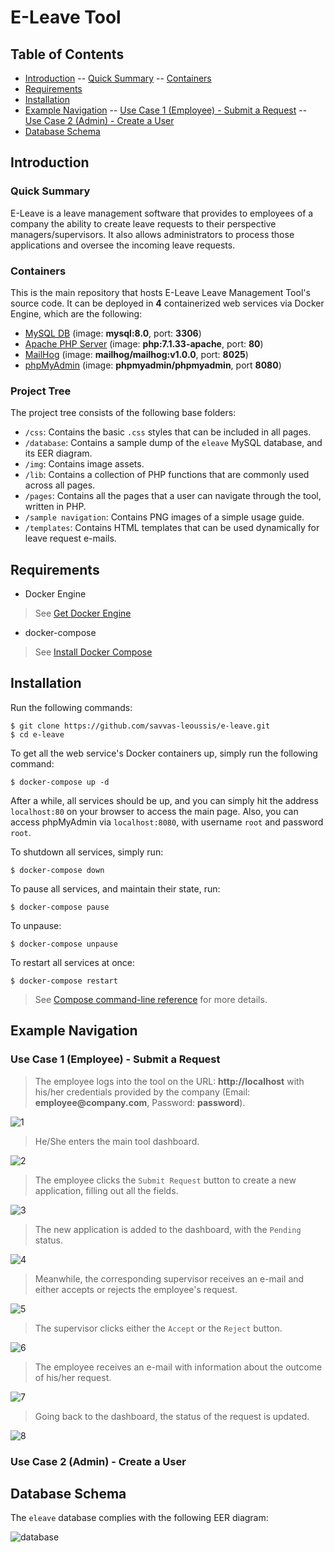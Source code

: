 # E-Leave Tool

## Table of Contents

- [Introduction](#introduction)
-- [Quick Summary](#quick-summary)
-- [Containers](#containers)
- [Requirements](#requirements)
- [Installation](#installation)
- [Example Navigation](#example-navigation)
-- [Use Case 1 (Employee) - Submit a Request](#use-case-1-employee---submit-a-request)
-- [Use Case 2 (Admin) - Create a User](#use-case-2-admin---create-a-user)
- [Database Schema](#database-schema)

## Introduction

### Quick Summary

E-Leave is a leave management software that provides to employees of a company the ability to create leave requests to their perspective managers/supervisors. It also allows administrators to process those applications and oversee the incoming leave requests.

### Containers

This is the main repository that hosts E-Leave Leave Management Tool's source code. It can be deployed in __4__ containerized web services via Docker Engine, which are the following:

* [MySQL DB](https://www.mysql.com/) (image: __mysql:8.0__, port: __3306__)
* [Apache PHP Server](https://laravel.com/) (image: __php:7.1.33-apache__, port: __80__)
* [MailHog](https://github.com/mailhog/MailHog) (image: __mailhog/mailhog:v1.0.0__, port: __8025__)
* [phpMyAdmin](https://www.phpmyadmin.net/) (image: __phpmyadmin/phpmyadmin__, port __8080__)

### Project Tree

The project tree consists of the following base folders:

* `/css`: Contains the basic `.css` styles that can be included in all pages.
* `/database`: Contains a sample dump of the `eleave` MySQL database, and its EER diagram.
* `/img`: Contains image assets.
* `/lib`: Contains a collection of PHP functions that are commonly used across all pages.
* `/pages`: Contains all the pages that a user can navigate through the tool, written in PHP.
* `/sample navigation`: Contains PNG images of a simple usage guide.
* `/templates`: Contains HTML templates that can be used dynamically for leave request e-mails.


## Requirements

- Docker Engine

> See [Get Docker Engine](https://docs.docker.com/install/linux/docker-ce/ubuntu/)

- docker-compose

> See [Install Docker Compose](https://docs.docker.com/compose/install/)

## Installation
Run the following commands:

    $ git clone https://github.com/savvas-leoussis/e-leave.git
    $ cd e-leave

To get all the web service's Docker containers up, simply run the following command:

    $ docker-compose up -d

After a while, all services should be up, and you can simply hit the address `localhost:80` on your browser to access the main page.
Also, you can access phpMyAdmin via `localhost:8080`, with username `root` and password `root`.

To shutdown all services, simply run:

    $ docker-compose down

To pause all services, and maintain their state, run:

    $ docker-compose pause

To unpause:

    $ docker-compose unpause

To restart all services at once:

    $ docker-compose restart

> See [Compose command-line reference](https://docs.docker.com/compose/reference/) for more details.

## Example Navigation

### Use Case 1 (Employee) - Submit a Request

> The employee logs into the tool on the URL: __http://localhost__ with his/her credentials provided by the company (Email: __employee@company.com__, Password: __password__).

![1](https://raw.githubusercontent.com/savvas-leoussis/e-leave/master/sample%20nagivation/1%20-%20E-Leave%20-%20Login.png)

> He/She enters the main tool dashboard.

![2](https://github.com/savvas-leoussis/e-leave/blob/master/sample%20nagivation/2%20-%20E-Leave%20-%20Dashboard%20-%20Empty.png?raw=true)

> The employee clicks the `Submit Request` button to create a new application, filling out all the fields.

![3](https://github.com/savvas-leoussis/e-leave/blob/master/sample%20nagivation/3%20-%20E-Leave%20-%20Submit%20Request.png?raw=true)

>The new application is added to the dashboard, with the `Pending` status.

![4](https://github.com/savvas-leoussis/e-leave/blob/master/sample%20nagivation/4%20-%20E-Leave%20-%20Dashboard.png?raw=true)

> Meanwhile, the corresponding supervisor receives an e-mail and either accepts or rejects the employee's request.

![5](https://github.com/savvas-leoussis/e-leave/blob/master/sample%20nagivation/5%20-%20MailHog.png?raw=true)

> The supervisor clicks either the `Accept` or the `Reject` button.

![6](https://github.com/savvas-leoussis/e-leave/blob/master/sample%20nagivation/6%20-%20Request%20accepted.png?raw=true)

> The employee receives an e-mail with information about the outcome of his/her request.

![7](https://github.com/savvas-leoussis/e-leave/blob/master/sample%20nagivation/7%20-%20MailHog%20-%20Accepted.png?raw=true)

> Going back to the dashboard, the status of the request is updated.

![8](https://github.com/savvas-leoussis/e-leave/blob/master/sample%20nagivation/8%20-%20E-Leave%20-%20Dashboard%20-%20Accepted.png?raw=true)

### Use Case 2 (Admin) - Create a User

## Database Schema

The `eleave` database complies with the following EER diagram:

![database](https://raw.githubusercontent.com/savvas-leoussis/e-leave/master/database/database.png)
